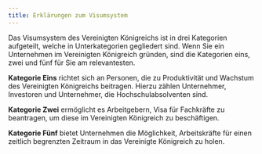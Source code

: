 ```yaml
---
title: Erklärungen zum Visumsystem
---
```


Das Visumsystem des Vereinigten Königreichs ist in drei Kategorien aufgeteilt, welche in Unterkategorien gegliedert sind. Wenn Sie ein Unternehmen im Vereinigten Königreich gründen, sind die Kategorien eins, zwei und fünf für Sie am relevantesten.

**Kategorie Eins** richtet sich an Personen, die zu Produktivität und Wachstum des Vereinigten Königreichs beitragen. Hierzu zählen Unternehmer, Investoren und Unternehmer, die Hochschulabsolventen sind.


**Kategorie Zwei** ermöglicht es Arbeitgebern, Visa für Fachkräfte zu beantragen, um diese im Vereinigten Königreich zu beschäftigen.

**Kategorie Fünf** bietet Unternehmen die Möglichkeit, Arbeitskräfte für einen zeitlich begrenzten Zeitraum in das Vereinigte Königreich zu holen.
